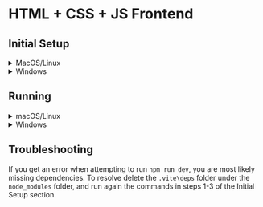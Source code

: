 # HTML + CSS + JS Frontend 
## Initial Setup
<details> 

<summary>MacOS/Linux</summary>

> 
> 1. Create a Virtual Environment
> ```
> fnm env | Out-String | Invoke-Expression
> ``` 
> 2. Navigate to Project's Front-end Folder
> ```
> cd client
> ``` 
> 3. Install Dependencies
> ```
> npm install
> npm install react-router-dom
> ```
> Once all information is installed you can move on to the [running](#running) section

</details>

<details> 
<summary>Windows</summary>

> 
> 1. Create a Virtual Environment
> ```
> fnm env | Out-String | Invoke-Expression
> ``` 
> 2. Navigate to Project's Front-end Folder
> ```
> cd client
> ``` 
> 3. Install Dependencies
> ```
> npm install
> npm install react-router-dom
> ```
> Once all information is installed you can move on to the [running](#running) section

</details>  

## Running

<details> 
<summary>macOS/Linux</summary>

> 
> 1. Activate Your Local Host
> ```
> npm run dev
> ``` 
> 2. (Optional) Stop Local Host
> ```
> Ctrl + C
> Type "Y" at Stop Batch Prompt
> ```

</details>

<details> 
<summary>Windows</summary>

> 
> 1. Activate Your Local Host
> ```
> npm run dev
> ``` 
> 2. (Optional) Stop Local Host
> ```
> Ctrl + C
> Type "Y" at Stop Batch Prompt
> ```

</details>  

## Troubleshooting
If you get an error when attempting to run `npm run dev`, you are most likely missing dependencies. To resolve delete the `.vite\deps` folder under the `node_modules` folder, and run again the commands in steps 1-3 of the Initial Setup section.
